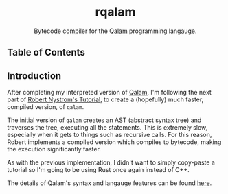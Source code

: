 <div align="center">
<h1>rqalam</h1>
<p>
  Bytecode compiler for the <a href="https://github.com/ammar-ahmed22/qalam">Qalam</a> programming langauge.
</p>
</div>

## Table of Contents

## Introduction
After completing my interpreted version of [Qalam](https://github.com/ammar-ahmed22/qalam), I'm following the next part of [Robert Nystrom's Tutorial](https://craftinginterpreters.com/), to create a (hopefully) much faster, compiled version, of `qalam`. 

The initial version of `qalam` creates an AST (abstract syntax tree) and traverses the tree, executing all the statements. This is extremely slow, especially when it gets to things such as recursive calls. For this reason, Robert implements a compiled version which compiles to bytecode, making the execution significantly faster.

As with the previous implementation, I didn't want to simply copy-paste a tutorial so I'm going to be using Rust once again instead of C++. 

The details of Qalam's syntax and langauge features can be found [here](https://github.com/ammar-ahmed22/qalam).